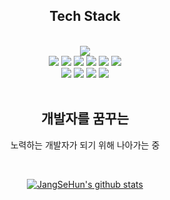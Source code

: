 <h2 align=center>Tech Stack</h3>
<br>
<div align=center>
  <img src="https://i.imgur.com/TKZSfly.gif" />
  <br>
  
  <img src="https://img.shields.io/badge/HTML5-E34F26?style=flat-square&logo=HTML5&logoColor=white"/>
  <img src="https://img.shields.io/badge/CSS3-1572B6?style=flat-square&logo=CSS3&logoColor=white"/>
  <img src="https://img.shields.io/badge/JavaScript-F7DF1E?style=flat-square&logo=JavaScript&logoColor=white"/>
  <img src="https://img.shields.io/badge/Python-3776AB?style=flat-square&logo=Python&logoColor=white"/>
  <img src="https://img.shields.io/badge/Java-007396?style=flat-square&logo=Java&logoColor=white"/>
  <img src="https://img.shields.io/badge/React-61DAFB?style=flat-square&logo=React&logoColor=white"/><br>
  <img src="https://img.shields.io/badge/Discord.py-5865F2?style=flat-square&logo=Discord&logoColor=white"/>
  <img src="https://img.shields.io/badge/Windows-0078D6?style=flat-square&logo=Windows&logoColor=white"/>
  <img src="https://img.shields.io/badge/Visual_Studio_Code-007ACC?style=flat-square&logo=Visual-Studio-Code&logoColor=white"/>
  <img src="https://img.shields.io/badge/SQLite-003B57?style=flat-square&logo=SQLite&logoColor=white"/>
</div>
<br>
<div align=center>
  <h2>개발자를 꿈꾸는</h3>
  <p>노력하는 개발자가 되기 위해 나아가는 중</p>
  <br>
  
  [![JangSeHun's github stats](https://github-readme-stats.vercel.app/api?username=westreed&show_icons=true&theme=dracula)](https://github.com/anuraghazra/github-readme-stats)
</div>
